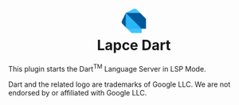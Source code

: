 <h1 align="center">
  <img src="dart_logo.png" width=50 height=50/><br>
  Lapce Dart
  </a>
</h1>

This plugin starts the Dart<sup>TM</sup> Language Server in LSP Mode.

Dart and the related logo are trademarks of Google LLC. We are not endorsed by or affiliated with Google LLC.
